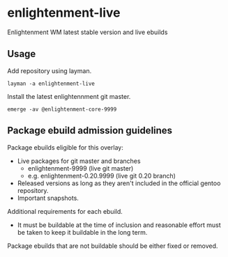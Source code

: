 # enlightenment-live

Enlightenment WM latest stable version and live ebuilds

## Usage

Add repository using layman.

    layman -a enlightenment-live

Install the latest enlightennment git master.

    emerge -av @enlightenment-core-9999

## Package ebuild admission guidelines

Package ebuilds eligible for this overlay:

  * Live packages for git master and branches
     - enlightenment-9999 (live git master)
     - e.g. enlightenment-0.20.9999 (live git 0.20 branch)
  * Released versions as long as they aren't included in the official
    gentoo repository.
  * Important snapshots.

Additional requirements for each ebuild.

  * It must be buildable at the time of inclusion and reasonable effort
    must be taken to keep it buildable in the long term.

Package ebuilds that are not buildable should be either fixed or removed.

